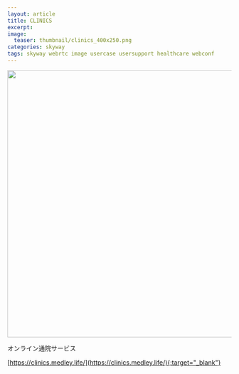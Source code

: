 ```yaml
---
layout: article
title: CLINICS
excerpt: 
image:
  teaser: thumbnail/clinics_400x250.png
categories: skyway
tags: skyway webrtc image usercase usersupport healthcare webconf
---
```


<img src="{{ site.url }}/images/pages/medley_clinics.png" width ="600px">


オンライン通院サービス

[https://clinics.medley.life/](https://clinics.medley.life/){:target="_blank"}